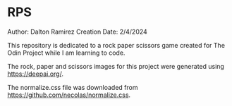# RPS
Author: Dalton Ramirez
Creation Date: 2/4/2024

This repository is dedicated to a rock paper scissors game created for The Odin Project while I am learning to code.

The rock, paper and scissors images for this project were generated using https://deepai.org/.

The normalize.css file was downloaded from https://github.com/necolas/normalize.css.